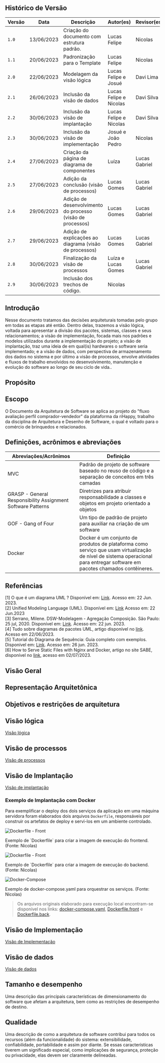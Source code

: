 ## Histórico de Versão

| Versão | Data       | Descrição                                                  | Autor(es)              | Revisor(es)   |
| ------ | ---------- | ---------------------------------------------------------- | ---------------------- | ------------- |
| `1.0`  | 13/06/2023 | Criação do documento com estrutura padrão.                 | Lucas Felipe           | Nicolas       |
| `1.1`  | 20/06/2023 | Padronização para o Template                               | Lucas Felipe           | Nicolas       |
| `2.0`  | 22/06/2023 | Modelagem da visão lógica                                  | Lucas Felipe e Josué   | Davi Lima     |
| `2.1`  | 26/06/2023 | Inclusão da visão de dados                                 | Lucas Felipe e Nicolas | Davi Silva    |
| `2.2`  | 30/06/2023 | Inclusão da visão de implantação                           | Lucas Felipe e Nicolas | Davi Silva    |
| `2.3`  | 30/06/2023 | Inclusão da visão de implementação                         | Josué e João Pedro     | Nicolas       |
| `2.4`  | 27/06/2023 | Criação da página de diagrama de componentes               | Luíza                  | Lucas Gabriel |
| `2.5`  | 27/06/2023 | Adição da conclusão (visão de processos)                   | Lucas Gomes            | Lucas Gabriel |
| `2.6`  | 29/06/2023 | Adição de desenvolvimento do processo (visão de processos) | Lucas Gomes            | Lucas Gabriel |
| `2.7`  | 29/06/2023 | Adição de explicações ao diagrama (visão de processos)     | Lucas Gomes            | Lucas Gabriel |
| `2.8`  | 30/06/2023 | Finalização da visão de processos                          | Luíza e Lucas Gomes    | Lucas Gabriel |
| `2.9`  | 30/06/2023 | Inclusão dos trechos de código.                            | Nicolas                |               |

## Introdução

Nesse documento tratamos das decisões arquiteturais tomadas pelo grupo em todas as etapas até então. Dentro delas,
trazemos a visão lógica, voltada para apresentar a divisão dos pacotes, sistemas, classes e seus relacionamentos; a
visão de implementação, focada mais nos padrões e modelos utilizados durante a implementação do projeto; a visão de
implantação, traz uma ideia de em qual(is) hardwares o software seria implementado; e a visão de dados, com perspectiva
de armazenamento dos dados no sistema e por último a visão de processos, envolve atividades e fluxos de trabalho
envolvidos no desenvolvimento, manutenção e evolução do software ao longo de seu ciclo de vida..

## Propósito <!--Acredito que essa seção está comtemplada na própria introdução-->

<!--Este documento fornece uma visão geral abrangente da arquitetura do sistema, usando várias visualizações arquitetônicas diferentes para representar diferentes aspectos do sistema. Destina-se a capturar e transmitir as decisões arquiteturais significativas que foram feitas no sistema.-->

## Escopo

O Documento da Arquitetura de Software se aplica ao projeto do "fluxo avaliação perfil comprador-vendedor" da plataforma
da riHappy, trabalho da disciplina de Arquitetura e Desenho de Software, o qual é voltado para o comércio de brinquedos
e relacionados.

## Definições, acrônimos e abreviações

| Abreviações/Acrônimos                                       | Definição                                                                                                                                                                  |
|-------------------------------------------------------------|----------------------------------------------------------------------------------------------------------------------------------------------------------------------------|
| MVC                                                         | Padrão de projeto de software baseado no reuso de código e a separação de conceitos em três camadas                                                                        |
| GRASP - General Responsibility Assignment Software Patterns | Diretrizes para atribuir responsabilidade a classes e objetos em projeto orientado a objetos                                                                               |
| GOF - Gang of Four                                          | Um tipo de padrão de projeto para auxiliar na criação de um software                                                                                                       |
| Docker                                                      | Docker é um conjunto de produtos de plataforma como serviço que usam virtualização de nível de sistema operacional para entregar software em pacotes chamados contêineres. | GOF - Gang of Four                                          | Um tipo de padrão de projeto para auxiliar na criação de um software                                | | GOF - Gang of Four                                          | Um tipo de padrão de projeto para auxiliar na criação de um software                                |                                |

## Referências

[1] O que é um diagrama UML ? Disponível em: [Link](https://www.lucidchart.com/pages/pt/o-que-e-diagrama-de-classe-uml).
Acesso em: 22 Jun. 2023. <br/>
[2] Unified Modeling Language (UML). Disponível em: [Link](http://www.deinf.ufma.br/~acmo/MOO_Intro.pdf) Acesso em: 22
Jun.2023 </br>
[3] Serrano, Milene. DSW-Modelagem - Agregação Composição. São Paulo: 25 jul, 2020. Disponível
em: [Link](https://unbbr-my.sharepoint.com/personal/mileneserrano_unb_br/_layouts/15/stream.aspx?id=%2Fpersonal%2Fmileneserrano%5Funb%5Fbr%2FDocuments%2FArqDSW%20%2D%20V%C3%ADdeosOriginais%2F05e%20%2D%20VideoAula%20%2D%20DSW%2DModelagem%20%2D%20Agregacao%20Composicao%2Emp4&ga=1).
Acesso em: 22 jun. 2023. </br>
[4] Tudo sobre diagramas de pacotes UML, artigo disponível
no [link](https://www.lucidchart.com/pages/pt/diagrama-de-pacotes-uml). Acesso em 22/06/2023. <br/>
[5] Tutorial do Diagrama de Sequência: Guia completo com exemplos. Disponível
em: [Link](https://creately.com/blog/pt/diagrama/tutorial-do-diagrama-de-sequencia/). Acesso em: 26 jun. 2023. <br/>
[6] How to Serve Static Files with Nginx and Docker, artigo no site SABE, disponível no [link](https://sabe.io/tutorials/serve-static-files-nginx-docker), acesso em 02/07/2023.

## Visão Geral <!--Acredito que a introdução já trás também-->

<!--Esta subseção descreve o que o restante do Documento de Arquitetura de Software contém e explica como o Documento de Arquitetura de Software é organizado.-->

## Representação Arquitetônica <!--Pelos projetos antigos tavam documentando muito com as escolhas de back front e ses frameworks...acredito que seja legal puxar dos meninos da reutilização-->

<!--Esta seção descreve qual arquitetura de software é para o sistema atual e como ela é representada. Das Visualizações de Caso de Uso, Lógica, Processo, Implantação e Implementação, ele enumera as visualizações necessárias e, para cada visualização, explica quais tipos de elementos de modelo ela contém.-->

## Objetivos e restrições de arquitetura

<!--Esta seção descreve os requisitos e objetivos de software que têm algum impacto significativo na arquitetura; por exemplo, segurança, proteção, privacidade, uso de um produto pronto para uso, portabilidade, distribuição e reutilização. Ele também captura as restrições especiais que podem ser aplicadas: estratégia de design e implementação, ferramentas de desenvolvimento, estrutura de equipe, cronograma, código legado e assim por diante.-->

## Visão lógica

[Visão lógica](./logico.md ':include')

## Visão de processos

[Visão de processos](./processos.md ':include')

## Visão de Implantação

[Visão de implantação](./implantacao.md ':include')

### Exemplo de Implantação com Docker

Para exemplificar o deploy dos dois serviços da aplicação em uma máquina servidora foram elaborados dois arquivos `Dockerfile`, responsáveis por construir os artefatos de deploy e servi-los em um ambiente controlado.

![Dockerfile - Front](./assets/Dockerfile-front.png)
<p class="legenda">Exemplo de `Dockerfile` para criar a imagem de execução do frontend. (Fonte: Nicolas)</p>

![Dockerfile - Front](./assets/Dockerfile-back.png)
<p class="legenda">Exemplo de `Dockerfile` para criar a imagem de execução do backend. (Fonte: Nicolas)</p>

![Docker-Compose](./assets/docker-compose.png)
<p class="legenda">Exemplo de docker-compose.yaml para orquestrar os serviços. (Fonte: Nicolas)</p>

> Os arquivos originais elaborado para execução local encontram-se disponível nos links: [docker-compose.yaml](https://github.com/UnBArqDsw2023-1/2023.1_G5_ProjetoRiHappy/blob/main/codigo/docker-compose.yaml), [Dockerfile.front](https://github.com/UnBArqDsw2023-1/2023.1_G5_ProjetoRiHappy/blob/main/codigo/deploy/Dockerfile.front) e [Dockerfile.back](https://github.com/UnBArqDsw2023-1/2023.1_G5_ProjetoRiHappy/blob/main/codigo/deploy/Dockerfile.back).

## Visão de Implementação

[Visão de Implementação](./implementacao.md ':include')

## Visão de dados

[Visão de dados](./dados.md ':include')

## Tamanho e desempenho

Uma descrição das principais características de dimensionamento do software que afetam a arquitetura, bem como as
restrições de desempenho de destino.

## Qualidade

Uma descrição de como a arquitetura de software contribui para todos os recursos (além da funcionalidade) do sistema:
extensibilidade, confiabilidade, portabilidade e assim por diante. Se essas características tiverem um significado
especial, como implicações de segurança, proteção ou privacidade, elas devem ser claramente delineadas.
